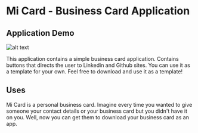 # Mi Card - Business Card Application

## Application Demo

![alt text](images/application_demo.gif)

This application contains a simple business card application. Contains buttons that directs the user to Linkedin and Github sites. You can use it as a template for your own. Feel free to download and use it as a template!


## Uses

Mi Card is a personal business card. Imagine every time you wanted to give someone your contact details or your business card but you didn't have it on you. Well, now you can get them to download your business card as an app.

